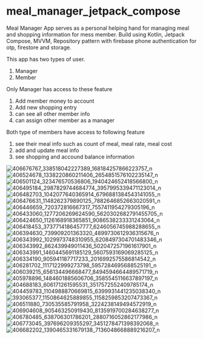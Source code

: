 # meal_manager_jetpack_compose
Meal Manager App serves as a personal helping hand for managing meal and shopping information for mess member.
Build using Kotlin, Jetpack Compose, MVVM, Repository pattern with firebase phone authentication for otp, firestore and storage.

This app has two types of user.
1. Manager
2. Member

Only Manager has access to these feature
1. Add member money to account
2. Add new shopping entry
3. can see all other member info
4. can assign other member as a manager
   
Both type of members have access to following feature
1. see their meal info such as count of meal, meal rate, meal cost
2. add and update meal info
3. see shopping and accound balance information


![406676767_338518042227389_168184257866223757_n](https://github.com/kausar100/meal_manager_jetpack_compose/assets/55630610/f6013573-581b-4a90-818a-f57f58d7bd5d)
![406524678_1338220860211406_2654851576102235147_n](https://github.com/kausar100/meal_manager_jetpack_compose/assets/55630610/4dc3b26c-3ff7-4e9c-8e87-6c153ecfca48)
![406501124_323476570536806_1940424652418566800_n](https://github.com/kausar100/meal_manager_jetpack_compose/assets/55630610/75d12226-8be9-49b9-b35a-5825d3f878d3)
![406495184_2987829744684774_3957995339471123014_n](https://github.com/kausar100/meal_manager_jetpack_compose/assets/55630610/3a6a0930-6fe1-4cad-8789-099da16cbe9e)
![406482703_1042077640365914_6796881384543141055_n](https://github.com/kausar100/meal_manager_jetpack_compose/assets/55630610/d184473a-a240-4207-b1a4-256211ecce06)
![406476631_1148262379890125_7882646852663020591_n](https://github.com/kausar100/meal_manager_jetpack_compose/assets/55630610/de9753c9-e676-4ec2-aa0e-fe329a801a20)
![406446659_720372816667317_7557411954279305196_n](https://github.com/kausar100/meal_manager_jetpack_compose/assets/55630610/79e2e82b-4d87-4428-9f44-f7c87cef7798)
![406433060_1277206269624590_5620302682791455705_n](https://github.com/kausar100/meal_manager_jetpack_compose/assets/55630610/563e8954-7553-4da9-a4b4-3b81a5839858)
![406424650_1126168918365851_9086538233331243064_n](https://github.com/kausar100/meal_manager_jetpack_compose/assets/55630610/f29188a5-b080-49f8-9538-d974be56f341)
![406418453_3737714186457777_6246056745988288655_n](https://github.com/kausar100/meal_manager_jetpack_compose/assets/55630610/c21d8011-b4ef-4657-8213-eaa655f7a88d)
![406394630_739909201363320_4899730612936315676_n](https://github.com/kausar100/meal_manager_jetpack_compose/assets/55630610/2774fc46-eab4-4682-8265-1425bd16b5e1)
![406343992_1029973748310955_6208497304701483346_n](https://github.com/kausar100/meal_manager_jetpack_compose/assets/55630610/7f21a171-f1de-4805-bd0b-fc89cde6145a)
![406343992_862439949011436_5020472571961617901_n](https://github.com/kausar100/meal_manager_jetpack_compose/assets/55630610/8c28d90a-a8b6-47fe-adc7-b7e6a38c8d55)
![406343991_1460445691185129_5607593169069285125_n](https://github.com/kausar100/meal_manager_jetpack_compose/assets/55630610/a9493dba-7d49-4be8-98eb-5ddc4ad2676a)
![406334190_905941187717233_2016992575586814542_n](https://github.com/kausar100/meal_manager_jetpack_compose/assets/55630610/15692299-441a-421e-aac3-a7b3445b1582)
![406281702_1117122999273798_5957284695688525191_n](https://github.com/kausar100/meal_manager_jetpack_compose/assets/55630610/20b98624-e254-4758-b10f-58a77bc70589)
![406039215_656134496668477_8494594664489571719_n](https://github.com/kausar100/meal_manager_jetpack_compose/assets/55630610/b33ca6fc-d525-464d-af88-c412fe1a0809)
![405978896_1484601885606706_3585545116637897197_n](https://github.com/kausar100/meal_manager_jetpack_compose/assets/55630610/8b352378-8b65-4eba-a213-4b655a0da35d)
![404688183_606171261595531_3517572552409785174_n](https://github.com/kausar100/meal_manager_jetpack_compose/assets/55630610/b1f12209-8add-4c22-8c60-d55000919c9e)
![404459783_1104988870669815_6399931441235038340_n](https://github.com/kausar100/meal_manager_jetpack_compose/assets/55630610/bfce7b56-c10b-48d8-84be-d37c4e5699f6)
![393065377_1150864625889855_1158259853207473367_n](https://github.com/kausar100/meal_manager_jetpack_compose/assets/55630610/7bae9837-4782-4753-9400-48cbb9c9693c)
![406511880_730535585791958_3224238149494572919_n](https://github.com/kausar100/meal_manager_jetpack_compose/assets/55630610/f0a4e7e4-7002-42d7-9e95-b5a25a9afee4)
![406904608_905463250919430_8135919700284638277_n](https://github.com/kausar100/meal_manager_jetpack_compose/assets/55630610/051358b0-d04b-4ba6-9782-824107d60ea8)
![406780485_638706301786201_2880716052862177986_n](https://github.com/kausar100/meal_manager_jetpack_compose/assets/55630610/adb891dd-121a-4656-8430-b096dbfe0524)
![406773045_397696209355297_3451278471398392068_n](https://github.com/kausar100/meal_manager_jetpack_compose/assets/55630610/3b05ba1f-ebd8-4da5-8c44-7e3cff6c527e)
![406682202_1390465331679138_7136048668889216207_n](https://github.com/kausar100/meal_manager_jetpack_compose/assets/55630610/47913d4a-041c-4297-83ff-52e3f1cd2fd0)
